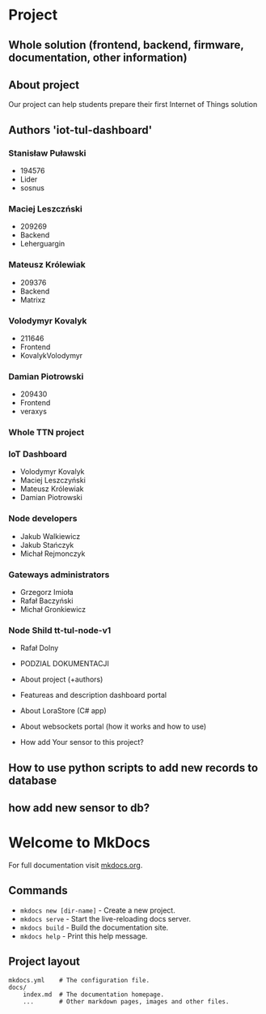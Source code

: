 ﻿# Project <Name>
## Whole solution (frontend, backend, firmware, documentation, other information)

## About project
Our project can help students prepare their first Internet of Things solution



## Authors 'iot-tul-dashboard'
### Stanisław Puławski
* 194576
* Lider
* sosnus

### Maciej Leszczński
* 209269
* Backend
* Leherguargin

### Mateusz Królewiak
* 209376
* Backend
* Matrixz

### Volodymyr Kovalyk
* 211646
* Frontend
* KovalykVolodymyr

### Damian Piotrowski
* 209430
* Frontend
* veraxys

### Whole TTN  project

### IoT Dashboard
* Volodymyr Kovalyk
* Maciej Leszczyński
* Mateusz Królewiak
* Damian Piotrowski

### Node developers
* Jakub Walkiewicz
* Jakub Stańczyk
* Michał Rejmonczyk

### Gateways administrators
* Grzegorz Imioła
* Rafał Baczyński
* Michał Gronkiewicz

### Node Shild tt-tul-node-v1
* Rafał Dolny




* PODZIAL DOKUMENTACJI
* About project (+authors)
* Featureas and description dashboard portal
* About LoraStore (C# app)
* About websockets portal (how it works and how to use)
* How add Your sensor to this project?

## How to use python scripts to add new records to database

## how add new sensor to db?


# Welcome to MkDocs

For full documentation visit [mkdocs.org](https://mkdocs.org).

## Commands

* `mkdocs new [dir-name]` - Create a new project.
* `mkdocs serve` - Start the live-reloading docs server.
* `mkdocs build` - Build the documentation site.
* `mkdocs help` - Print this help message.

## Project layout

    mkdocs.yml    # The configuration file.
    docs/
        index.md  # The documentation homepage.
        ...       # Other markdown pages, images and other files.

